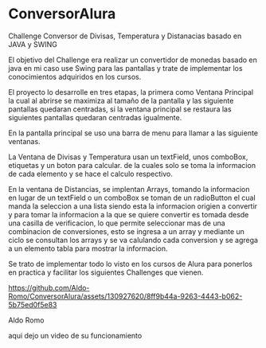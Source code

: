 # ConversorAlura
Challenge Conversor de Divisas, Temperatura y Distanacias basado en JAVA y SWING

El objetivo del Challenge era realizar un convertidor de monedas basado en java
en mi caso use Swing para las pantallas y trate de implementar los conocimientos
adquiridos en los cursos.

El proyecto lo desarrolle en tres etapas, la primera como Ventana Principal la
cual al abrirse se maximiza al tamaño de la pantalla y las siguiente pantallas
quedaran centradas, si la ventana principal se restaura las siguientes pantallas
quedaran centradas igualmente.

En la pantalla principal se uso una barra de menu para llamar a las siguiente
ventanas.

La Ventana de Divisas y Temperatura usan un textField, unos comboBox, etiquetas 
y un boton para calcular. de la cuales solo se toma la informacion de cada elemento
y se hace el calculo respectivo.

En la ventana de Distancias, se implentan Arrays, tomando la informacion en lugar
de un textField o un comboBox se toman de un radioButton el cual manda la seleccion
a una lista siendo esta la informacion origien a convertir y para tomar la informacion
a la que se quiere convertir es tomada desde una casilla de verificacion, lo que permite 
seleccionar mas de una combinacion de conversiones, esto se ingresa a un array y mediante
un ciclo se consultan los arrays y se va calulando cada conversion y se agrega a un
elemento tabla para mostrar la informacion.


Se trato de implementar todo lo visto en los cursos de Alura para ponerlos en practica
y facilitar los siguientes Challenges que vienen.

https://github.com/Aldo-Romo/ConversorAlura/assets/130927620/8ff9b44a-9263-4443-b062-5b75ed0f5e83



Aldo Romo

aqui dejo un video de su funcionamiento

